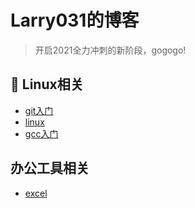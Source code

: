 # Larry031的博客
> 开启2021全力冲刺的新阶段，gogogo!
## :fork_and_knife: Linux相关
- [git入门](https://github.com/Larry031/Note/blob/master/Tools/Git%E6%93%8D%E4%BD%9C%E6%8C%87%E5%8D%97.md)
- [linux]()
- [gcc入门](https://github.com/Larry031/Note/blob/master/Tools/gcc%E5%85%A5%E9%97%A8.md)
## 办公工具相关
- [excel](https://github.com/Larry031/Blog/blob/master/Tools/office/excel.md)
